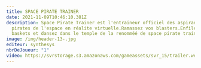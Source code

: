 ```yaml
---
title: SPACE PIRATE TRAINER
date: 2021-11-09T10:46:10.381Z
description: Space Pirate Trainer est l'entraineur officiel des aspirants
  pirates de l'espace en réalite virtuelle.Ramassez vos blasters.Enfilez vos
  baskets et dansez dans le temple de la renomméé de space pirate trainer.
image: /img/header-13-.jpg
editeur: synthesys
nbrDeJoueur: "1"
video: https://svrstorage.s3.amazonaws.com/gameassets/svr_15/trailer.webm
---
```

